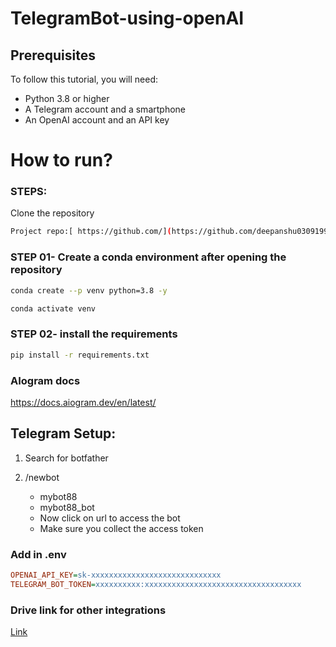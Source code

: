 # TelegramBot-using-openAI

## Prerequisites

To follow this tutorial, you will need:

- Python 3.8 or higher
- A Telegram account and a smartphone
- An OpenAI account and an API key

# How to run?

### STEPS:

Clone the repository

```bash
Project repo:[ https://github.com/](https://github.com/deepanshu03091995/TelegramBot-using-openAI.git)
```

### STEP 01- Create a conda environment after opening the repository

```bash
conda create --p venv python=3.8 -y
```

```bash
conda activate venv
```

### STEP 02- install the requirements

```bash
pip install -r requirements.txt
```

### AIogram docs

https://docs.aiogram.dev/en/latest/

## Telegram Setup:

1. Search for botfather
2. /newbot

   - mybot88
   - mybot88_bot

   * Now click on url to access the bot
   * Make sure you collect the access token

### Add in .env

```ini
OPENAI_API_KEY=sk-xxxxxxxxxxxxxxxxxxxxxxxxxxxxx
TELEGRAM_BOT_TOKEN=xxxxxxxxxx:xxxxxxxxxxxxxxxxxxxxxxxxxxxxxxxxxxx
```

### Drive link for other integrations

[Link](https://drive.google.com/drive/folders/1JlvnNZczhDtwaypRavkiZjvxOnKp7bsW?usp=sharing)

